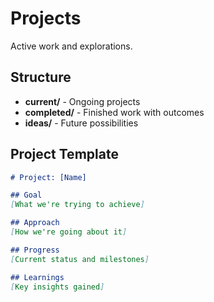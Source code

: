 # Projects

Active work and explorations.

## Structure
- **current/** - Ongoing projects
- **completed/** - Finished work with outcomes
- **ideas/** - Future possibilities

## Project Template
```markdown
# Project: [Name]

## Goal
[What we're trying to achieve]

## Approach
[How we're going about it]

## Progress
[Current status and milestones]

## Learnings
[Key insights gained]
```
